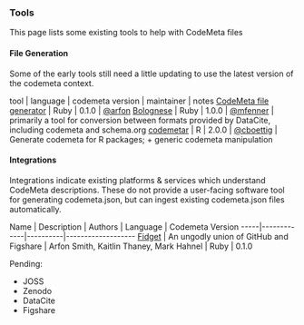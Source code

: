 ### Tools

This page lists some existing tools to help with CodeMeta files

#### File Generation

 Some of the early tools still need a little updating to use the latest version of the codemeta context.

tool | language | codemeta version | maintainer | notes
[CodeMeta file generator](https://gist.github.com/arfon/478b2ed49e11f984d6fb) | Ruby | 0.1.0 | [@arfon](http://github.com/arfon)
[Bolognese](https://github.com/datacite/bolognese) | Ruby | 1.0.0 | [@mfenner](https://github.com/mfenner) | primarily a tool for conversion between formats provided by DataCite, including codemeta and schema.org
[codemetar](https://codemeta.github.io/codemetar) | R | 2.0.0 | [@cboettig](https://github.com/cboettig) | Generate codemeta for R packages; + generic codemeta manipulation



#### Integrations


Integrations indicate existing platforms & services which understand CodeMeta descriptions. These do not provide a user-facing software tool for generating codemeta.json, but can ingest
existing codemeta.json files automatically.

Name | Description |  Authors | Language | Codemeta Version
-----|-------------|----------|-------------------
[Fidget](https://github.com/arfon/fidgit) | An ungodly union of GitHub and Figshare | Arfon Smith, Kaitlin Thaney, Mark Hahnel | Ruby | 0.1.0


Pending:


- JOSS
- Zenodo
- DataCite
- Figshare 


